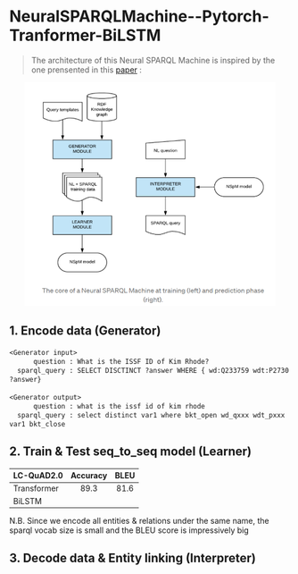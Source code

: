 # NeuralSPARQLMachine--Pytorch-Tranformer-BiLSTM
> The architecture of this Neural SPARQL Machine is inspired by the one prensented in this [paper](https://s3.eu-west-2.amazonaws.com/tsoru.aksw.org/neural-sparql-machines/soru-marx-semantics2017.html) :
<p align="center">
  <img src="https://github.com/gabguerin/NeuralSPARQLMachine--Pytorch-Tranformer-BiLSTM/blob/main/data/NSpM.PNG" width="450" height="400">
</p>

## 1. Encode data (Generator)
```sparql
<Generator input>
      question : What is the ISSF ID of Kim Rhode?
  sparql_query : SELECT DISCTINCT ?answer WHERE { wd:Q233759 wdt:P2730 ?answer}

<Generator output>
      question : what is the issf id of kim rhode
  sparql_query : select distinct var1 where bkt_open wd_qxxx wdt_pxxx var1 bkt_close
```

## 2. Train & Test seq_to_seq model (Learner)

<table>
    <thead>
        <tr>
            <th>LC-QuAD2.0</th>
            <th align="center">Accuracy</th>
            <th align="center">BLEU</th>
        </tr>
    </thead>
    <tbody>
        <tr>
            <td>Transformer</td>
            <td align="center">89.3</td>
            <td align="center">81.6</td>
        </tr>
        <tr>
            <td>BiLSTM</td>
            <td align="center"></td>
            <td align="center"></td>
        </tr>
    </tbody>
</table>
N.B. Since we encode all entities & relations under the same name, the sparql vocab size is small and the BLEU score is impressively big

## 3. Decode data & Entity linking (Interpreter)
